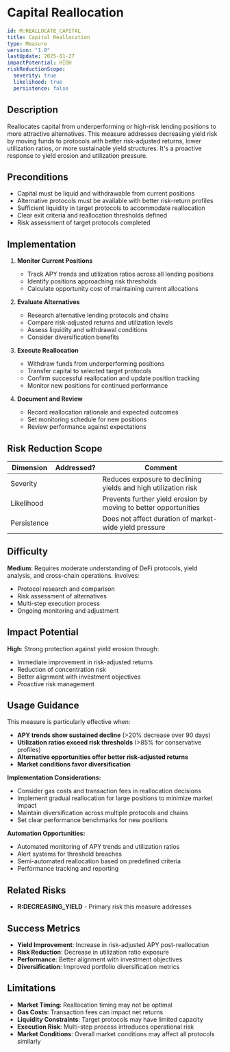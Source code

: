 # Capital Reallocation

```yaml
id: M:REALLOCATE_CAPITAL
title: Capital Reallocation
type: Measure
version: "1.0"
lastUpdate: 2025-01-27
impactPotential: HIGH
riskReductionScope:
  severity: true
  likelihood: true
  persistence: false
```

##  Description

Reallocates capital from underperforming or high-risk lending positions to more attractive alternatives. This measure addresses decreasing yield risk by moving funds to protocols with better risk-adjusted returns, lower utilization ratios, or more sustainable yield structures. It's a proactive response to yield erosion and utilization pressure.

##  Preconditions

- Capital must be liquid and withdrawable from current positions
- Alternative protocols must be available with better risk-return profiles
- Sufficient liquidity in target protocols to accommodate reallocation
- Clear exit criteria and reallocation thresholds defined
- Risk assessment of target protocols completed

##  Implementation

1. **Monitor Current Positions**
   - Track APY trends and utilization ratios across all lending positions
   - Identify positions approaching risk thresholds
   - Calculate opportunity cost of maintaining current allocations

2. **Evaluate Alternatives**
   - Research alternative lending protocols and chains
   - Compare risk-adjusted returns and utilization levels
   - Assess liquidity and withdrawal conditions
   - Consider diversification benefits

3. **Execute Reallocation**
   - Withdraw funds from underperforming positions
   - Transfer capital to selected target protocols
   - Confirm successful reallocation and update position tracking
   - Monitor new positions for continued performance

4. **Document and Review**
   - Record reallocation rationale and expected outcomes
   - Set monitoring schedule for new positions
   - Review performance against expectations

##  Risk Reduction Scope

| Dimension   | Addressed? | Comment                             |
| ----------- | ---------- | ----------------------------------- |
| Severity    |           | Reduces exposure to declining yields and high utilization risk |
| Likelihood  |           | Prevents further yield erosion by moving to better opportunities |
| Persistence |           | Does not affect duration of market-wide yield pressure |

##  Difficulty

**Medium**: Requires moderate understanding of DeFi protocols, yield analysis, and cross-chain operations. Involves:
- Protocol research and comparison
- Risk assessment of alternatives
- Multi-step execution process
- Ongoing monitoring and adjustment

##  Impact Potential

**High**: Strong protection against yield erosion through:
- Immediate improvement in risk-adjusted returns
- Reduction of concentration risk
- Better alignment with investment objectives
- Proactive risk management

##  Usage Guidance

This measure is particularly effective when:

- **APY trends show sustained decline** (>20% decrease over 90 days)
- **Utilization ratios exceed risk thresholds** (>85% for conservative profiles)
- **Alternative opportunities offer better risk-adjusted returns**
- **Market conditions favor diversification**

**Implementation Considerations:**
- Consider gas costs and transaction fees in reallocation decisions
- Implement gradual reallocation for large positions to minimize market impact
- Maintain diversification across multiple protocols and chains
- Set clear performance benchmarks for new positions

**Automation Opportunities:**
- Automated monitoring of APY trends and utilization ratios
- Alert systems for threshold breaches
- Semi-automated reallocation based on predefined criteria
- Performance tracking and reporting

##  Related Risks

- **R:DECREASING_YIELD** - Primary risk this measure addresses

##  Success Metrics

- **Yield Improvement**: Increase in risk-adjusted APY post-reallocation
- **Risk Reduction**: Decrease in utilization ratio exposure
- **Performance**: Better alignment with investment objectives
- **Diversification**: Improved portfolio diversification metrics

##  Limitations

- **Market Timing**: Reallocation timing may not be optimal
- **Gas Costs**: Transaction fees can impact net returns
- **Liquidity Constraints**: Target protocols may have limited capacity
- **Execution Risk**: Multi-step process introduces operational risk
- **Market Conditions**: Overall market conditions may affect all protocols similarly
